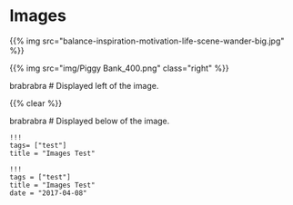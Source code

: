 
# Images

{{% img src="balance-inspiration-motivation-life-scene-wander-big.jpg" %}}


{{% img src="img/Piggy Bank_400.png" class="right" %}}

brabrabra # Displayed left of the image.

{{% clear %}}

brabrabra # Displayed below of the image.

```
!!!
tags= ["test"]
title = "Images Test"
```

```
!!!
tags = ["test"]
title = "Images Test"
date = "2017-04-08"
```
